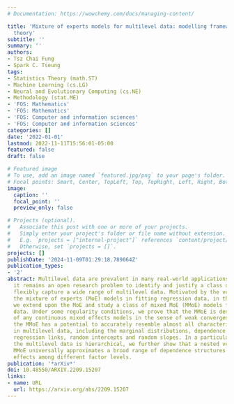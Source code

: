 ```yaml
---
# Documentation: https://wowchemy.com/docs/managing-content/

title: 'Mixture of experts models for multilevel data: modelling framework and approximation
  theory'
subtitle: ''
summary: ''
authors:
- Tsz Chai Fung
- Spark C. Tseung
tags:
- Statistics Theory (math.ST)
- Machine Learning (cs.LG)
- Neural and Evolutionary Computing (cs.NE)
- Methodology (stat.ME)
- 'FOS: Mathematics'
- 'FOS: Mathematics'
- 'FOS: Computer and information sciences'
- 'FOS: Computer and information sciences'
categories: []
date: '2022-01-01'
lastmod: 2022-11-11T15:56:01-05:00
featured: false
draft: false

# Featured image
# To use, add an image named `featured.jpg/png` to your page's folder.
# Focal points: Smart, Center, TopLeft, Top, TopRight, Left, Right, BottomLeft, Bottom, BottomRight.
image:
  caption: ''
  focal_point: ''
  preview_only: false

# Projects (optional).
#   Associate this post with one or more of your projects.
#   Simply enter your project's folder or file name without extension.
#   E.g. `projects = ["internal-project"]` references `content/project/deep-learning/index.md`.
#   Otherwise, set `projects = []`.
projects: []
publishDate: '2024-11-09T01:29:18.789064Z'
publication_types:
- '2'
abstract: Multilevel data are prevalent in many real-world applications. However,
  it remains an open research problem to identify and justify a class of models that
  flexibly capture a wide range of multilevel data. Motivated by the versatility of
  the mixture of experts (MoE) models in fitting regression data, in this article
  we extend upon the MoE and study a class of mixed MoE (MMoE) models for multilevel
  data. Under some regularity conditions, we prove that the MMoE is dense in the space
  of any continuous mixed effects models in the sense of weak convergence. As a result,
  the MMoE has a potential to accurately resemble almost all characteristics inherited
  in multilevel data, including the marginal distributions, dependence structures,
  regression links, random intercepts and random slopes. In a particular case where
  the multilevel data is hierarchical, we further show that a nested version of the
  MMoE universally approximates a broad range of dependence structures of the random
  effects among different factor levels.
publication: '*arXiv*'
doi: 10.48550/ARXIV.2209.15207
links:
- name: URL
  url: https://arxiv.org/abs/2209.15207
---
```

